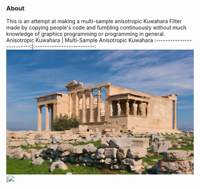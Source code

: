 ### About
This is an attempt at making a multi-sample anisotropic Kuwahara Filter made by copying people's code and fumbling continuously without much knowledge of graphics programming or programming in general.
Anisotropic Kuwahara           | Multi-Sample Anisotropic Kuwahara
:-------------------------:|:-------------------------:
![](output_image.jpg)|![](output_image.png)
